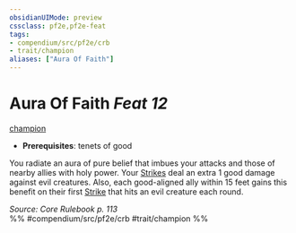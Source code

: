 ```yaml
---
obsidianUIMode: preview
cssclass: pf2e,pf2e-feat
tags:
- compendium/src/pf2e/crb
- trait/champion
aliases: ["Aura Of Faith"]
---
```

# Aura Of Faith  *Feat 12*  
[champion](Reference/Rules/Traits/champion.md "Champion Class Trait")  

- **Prerequisites**: tenets of good

You radiate an aura of pure belief that imbues your attacks and those of nearby allies with holy power. Your [Strikes](strike.md) deal an extra 1 good damage against evil creatures. Also, each good-aligned ally within 15 feet gains this benefit on their first [Strike](strike.md) that hits an evil creature each round.

*Source: Core Rulebook p. 113*  
%% #compendium/src/pf2e/crb #trait/champion %%